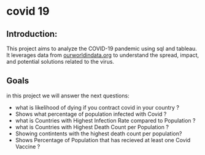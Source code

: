 # covid 19


## Introduction:

This project aims to analyze the COVID-19 pandemic using sql and tableau. It leverages data from [ourworldindata.org](https://ourworldindata.org/covid-deaths) to understand the spread, impact, and potential solutions related to the virus.

## Goals

in this project we will answer the next questions:

* what is likelihood of dying if you contract covid in your country ?
* Shows what percentage of population infected with Covid ?
* what is Countries with Highest Infection Rate compared to Population ?
* what is Countries with Highest Death Count per Population ?
* Showing contintents with the highest death count per population?
* Shows Percentage of Population that has recieved at least one Covid Vaccine ?